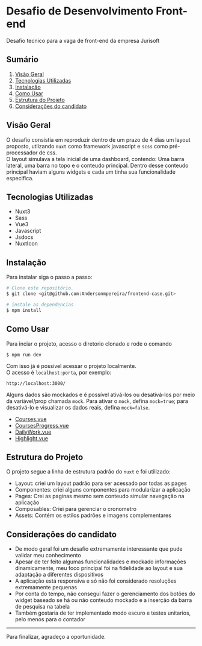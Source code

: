# Desafio de Desenvolvimento Front-end

Desafio tecnico para a vaga de front-end da empresa Jurisoft

## Sumário

1. [Visão Geral](#visão-geral)
2. [Tecnologias Utilizadas](#tecnologias-utilizadas)
3. [Instalação](#instalação)
4. [Como Usar](#como-usar)
5. [Estrutura do Projeto](#estrutura-do-projeto)
6. [Considerações do candidato](#consideraçoes-do-candidato)

## Visão Geral

O desafio consistia em reproduzir dentro de um prazo de 4 dias um layout proposto, utlizando `nuxt` como framework javascript e `scss` como pré-processador de css.<br>
O layout simulava a tela inicial de uma dashboard, contendo: Uma barra lateral, uma barra no topo e o conteudo principal. Dentro desse conteudo principal haviam alguns widgets e cada um tinha sua funcionalidade especifica.

## Tecnologias Utilizadas

- Nuxt3
- Sass
- Vue3
- Javascript
- Jsdocs
- NuxtIcon

## Instalação

Para instalar siga o passo a passo:
```bash
# Clone este repositório.
$ git clone <git@github.com:Andersonmpereira/frontend-case.git>

# instale as dependencias
$ npm install

```

## Como Usar

Para inciar o projeto, acesso o diretorio clonado e rode o comando
```bash.
$ npm run dev
```

Com isso já é possivel acessar o projeto localmente.<br>
O acesso é `localhost:porta`, por exemplo:
```bash.
http://localhost:3000/
```

Alguns dados são mockados e é possível ativá-los ou desativá-los por meio da variável/prop chamada `mock`. Para ativar o `mock`, defina `mock=true`; para desativá-lo e visualizar os dados reais, defina `mock=false`.

- [Courses.vue](https://sass-lang.com/install)
- [CoursesProgress.vue](https://sass-lang.com/install)
- [DailyWork.vue](https://sass-lang.com/install)
- [Highlight.vue](https://sass-lang.com/install)

## Estrutura do Projeto

O projeto segue a linha de estrutura padrão do `nuxt` e foi utilizado:

- Layout: criei um layout padrão para ser acessado por todas as pages
- Componentes: criei alguns componentes para modularizar a aplicação
- Pages: Crei as paginas mesmo sem conteudo simular navegação na aplicação
- Composables: Criei para gerenciar o cronometro
- Assets: Contém os estilos padrões e imagens complementares

## Considerações do candidato

- De modo geral foi um desafio extremamente interessante que pude validar meu conhecimento
- Apesar de ter feito algumas funcionalidades e  mockado informações dinamicamente, meu foco principal foi na fidelidade ao layout e sua adaptação a diferentes dispositivos
- A aplicação está responsiva e só não foi considerado resoluções extremamente pequenas
- Por conta do tempo, não consegui fazer o gerenciamento dos botões do widget baseado se há ou não conteudo mockado e a inserção da barra de pesquisa na tabela
- Também gostaria de ter implementado modo escuro e testes unitarios, pelo menos para o contador

---

Para finalizar, agradeço a oportunidade.
